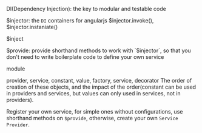 DI(Dependency Injection): the key to modular and testable code

$injector: the `DI` containers for angularjs
$injector.invoke(), $injector.instaniate()

$inject

$provide: provide shorthand methods to work with `$injector`, so that you don't need to write boilerplate code to define your own service

module

provider, service, constant, value, factory, service, decorator
The order of creation of these objects, and the impact of the order(constant can be used in providers and services, but values can only used in services, not in providers).

Register your own service, for simple ones without configurations, use shorthand methods on `$provide`, otherwise, create your own `Service Provider`.
